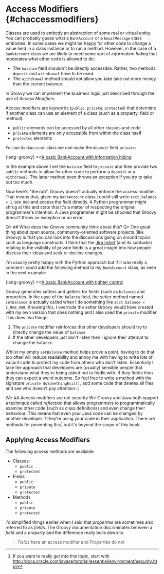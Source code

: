 # Access Modifiers {#chaccessmodifiers}
Classes are used to embody an abstraction of some real or virtual entity. You can probably guess what a `BankAccount` or a `EmailMessage` class embodies. In some cases we might be happy for other code to change a value held in a class instance or to run a method. However, in the case of a `BankAccount` class we are likely to need some sort of _information hiding_ that moderates what other code is allowed to do:

* The `balance` field shouldn't be directly accessible. Rather, two methods `deposit` and `withdrawal` have to be used.
* The `withdrawal` method should not allow you take take out more money than the current balance.

In Groovy we can implement the business logic just described through the use of _Access Modifiers_.

Access modifiers are keywords (`public`, `private`, `protected`) that determine if another class can use an element of a class (such as a property, field or method).

* `public` elements can be accessed by all other classes and code
* `private` elements are only accessible from within the class itself
* `protected` elements

For our `BankAccount` class we can make the `deposit` field `private`:

{lang=groovy}
<<[A basic BankAccount with information hiding](code/08/10/bank_account.groovy)

In the example above I set the `balance` field to `private` and then provide two `public` methods to allow for other code to perform a `deposit` or a `withdrawal`. The latter method even throws an exception if you try to take out too much.

Now here's "the rub". Groovy doesn't actually enforce the access modifier. That means that, given my `BankAccount` class I could still write `acct.balance = 1_000_000` and access the field directly. A Python programmer might shrug at this and state that it's a matter of respecting the original programmer's intention. A Java programmer might be shocked that Groovy doesn't throw an exception or an error.

Q> ## What does the Groovy community think about this?
Q> One great thing about open source, community-oriented software projects (like Groovy) is that you can look into the discussions going on around topics such as language constructs. I think that the [Jira ticket](https://issues.apache.org/jira/browse/GROOVY-3010) (and its subtasks) relating to the visibility of private fields is a great insight into how people discuss their ideas and seek or decline changes.

I'm usually pretty happy with the Python approach but if it was really a concern I could add the following method to my `BankAccount` class, as seen in the next example:

{lang=groovy}
<<[A basic BankAccount with tighter control](code/08/10/bank_account2.groovy)

Groovy generates setters and getters for fields (such as `balance`) and properties. In the case of the `balance` field, the setter method named `setBalance` is actually called when I do something like `acct.balance = 1_000_000`. Knowing this, I overrode the setter Groovy would have created with my own version that does nothing and I also used the `private` modifier. This does two things:

1. The `private` modifier reinforces that other developers should try to directly change the value of `balance`
2. If the other developers just don't listen then I ignore their attempt to change the `balance`.

Whilst my empty `setBalance` method helps prove a point, having to do that too often will reduce readability and annoy me with having to write lots of vacant code to protect my code from others who don't listen. Essentially I take the approach that developers are (usually) sensible people that understand what they're being asked not to fiddle with. If they fiddle then they can expect a weird outcome. So feel free to write a method with the signature `private doSomethingEvil()`, add some code that deletes all files and see who doesn't pay attention :)

W> ## Access modifiers are not security
W> Groovy and Java both support a technique called _reflection_ that allows programmers to programmatically examine other code (such as class definitions) and even change their behaviour. This means that even your Java code can be changed by another developer if they're using your code in their application. There are methods for preventing this[^securitymanager] but it's beyond the scope of this book.

[^securitymanager]: If you want to really get into this topic, start with <http://docs.oracle.com/javase/tutorial/essential/environment/security.html>

## Applying Access Modifiers
The following access methods are available:

* Classes:
	* `public`
	* `protected`
* Fields
	* `public`
	* `private`
	* `protected`
* Methods
	* `public`
	* `private`
	* `protected`

I'd simplified things earlier when I said that _properties_ are sometimes also referred to as _fields_. The Groovy documentation discriminates between a _field_ and a _property_ and the difference really boils down to:

> *Fields* have an access modifier and *Properties* do not

